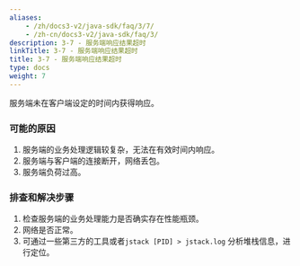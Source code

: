 ```yaml
---
aliases:
    - /zh/docs3-v2/java-sdk/faq/3/7/
    - /zh-cn/docs3-v2/java-sdk/faq/3/
description: 3-7 - 服务端响应结果超时
linkTitle: 3-7 - 服务端响应结果超时
title: 3-7 - 服务端响应结果超时
type: docs
weight: 7
---
```





服务端未在客户端设定的时间内获得响应。

### 可能的原因

1. 服务端的业务处理逻辑较复杂，无法在有效时间内响应。
2. 服务端与客户端的连接断开，网络丢包。
3. 服务端负荷过高。

### 排查和解决步骤

1. 检查服务端的业务处理能力是否确实存在性能瓶颈。
2. 网络是否正常。
3. 可通过一些第三方的工具或者`jstack [PID] > jstack.log` 分析堆栈信息，进行定位。